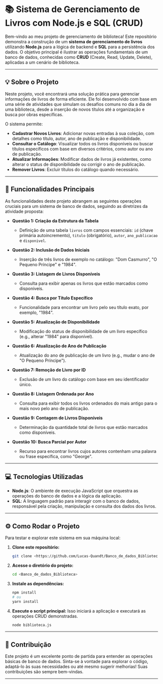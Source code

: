 # 📚 Sistema de Gerenciamento de Livros com Node.js e SQL (CRUD)

Bem-vindo ao meu projeto de gerenciamento de biblioteca! Este repositório demonstra a construção de um **sistema de gerenciamento de livros** utilizando **Node.js** para a lógica de backend e **SQL** para a persistência dos dados. O objetivo principal é ilustrar as operações fundamentais de um banco de dados, conhecidas como **CRUD** (Create, Read, Update, Delete), aplicadas a um cenário de biblioteca.

---

## 💡 Sobre o Projeto

Neste projeto, você encontrará uma solução prática para gerenciar informações de livros de forma eficiente. Ele foi desenvolvido com base em uma série de atividades que simulam os desafios comuns no dia a dia de uma biblioteca, desde a inserção de novos títulos até a organização e busca por obras específicas.

O sistema permite:

* **Cadastrar Novos Livros**: Adicionar novas entradas à sua coleção, com detalhes como título, autor, ano de publicação e disponibilidade.
* **Consultar o Catálogo**: Visualizar todos os livros disponíveis ou buscar títulos específicos com base em diversos critérios, como autor ou ano de publicação.
* **Atualizar Informações**: Modificar dados de livros já existentes, como alterar o status de disponibilidade ou corrigir o ano de publicação.
* **Remover Livros**: Excluir títulos do catálogo quando necessário.

---

## 🚀 Funcionalidades Principais

As funcionalidades deste projeto abrangem as seguintes operações cruciais para um sistema de banco de dados, seguindo as diretrizes da atividade proposta:

* **Questão 1: Criação da Estrutura da Tabela**
    * Definição de uma tabela `livros` com campos essenciais: `id` (chave primária autoincremento), `titulo` (obrigatório), `autor`, `ano_publicacao` e `disponivel`.

* **Questão 2: Inclusão de Dados Iniciais**
    * Inserção de três livros de exemplo no catálogo: "Dom Casmurro", "O Pequeno Príncipe" e "1984".

* **Questão 3: Listagem de Livros Disponíveis**
    * Consulta para exibir apenas os livros que estão marcados como disponíveis.

* **Questão 4: Busca por Título Específico**
    * Funcionalidade para encontrar um livro pelo seu título exato, por exemplo, "1984".

* **Questão 5: Atualização de Disponibilidade**
    * Modificação do status de disponibilidade de um livro específico (e.g., alterar "1984" para disponível).

* **Questão 6: Atualização de Ano de Publicação**
    * Atualização do ano de publicação de um livro (e.g., mudar o ano de "O Pequeno Príncipe").

* **Questão 7: Remoção de Livro por ID**
    * Exclusão de um livro do catálogo com base em seu identificador único.

* **Questão 8: Listagem Ordenada por Ano**
    * Consulta para exibir todos os livros ordenados do mais antigo para o mais novo pelo ano de publicação.

* **Questão 9: Contagem de Livros Disponíveis**
    * Determinação da quantidade total de livros que estão marcados como disponíveis.

* **Questão 10: Busca Parcial por Autor**
    * Recurso para encontrar livros cujos autores contenham uma palavra ou frase específica, como "George".

---

## 💻 Tecnologias Utilizadas

* **Node.js**: O ambiente de execução JavaScript que orquestra as operações do banco de dados e a lógica da aplicação.
* **SQL**: A linguagem padrão para interagir com o banco de dados, responsável pela criação, manipulação e consulta dos dados dos livros.

---

## ⚙️ Como Rodar o Projeto

Para testar e explorar este sistema em sua máquina local:

1.  **Clone este repositório:**
    ```bash
    git clone <https://github.com/Lucas-Quandt/Banco_de_dados_Biblioteca.git>
    ```
2.  **Acesse o diretório do projeto:**
    ```bash
    cd <Banco_de_dados_Biblioteca>
    ```
3.  **Instale as dependências:**
    ```bash
    npm install
    # ou
    yarn install
    ```
4.  **Execute o script principal:**
    Isso iniciará a aplicação e executará as operações CRUD demonstradas.
    ```bash
    node biblioteca.js
    ```
---

## 🤝 Contribuição

Este projeto é um excelente ponto de partida para entender as operações básicas de banco de dados. Sinta-se à vontade para explorar o código, adaptá-lo às suas necessidades ou até mesmo sugerir melhorias! Suas contribuições são sempre bem-vindas.

---
